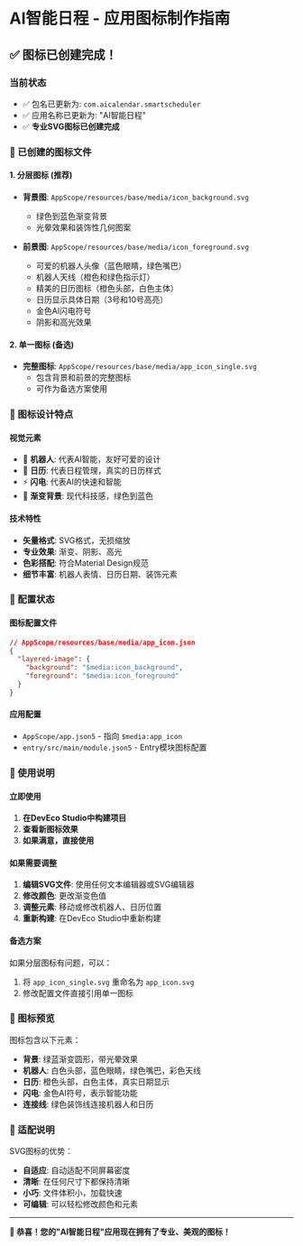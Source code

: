 # AI智能日程 - 应用图标制作指南

## ✅ 图标已创建完成！

### 当前状态
- ✅ 包名已更新为: `com.aicalendar.smartscheduler`
- ✅ 应用名称已更新为: "AI智能日程"
- ✅ **专业SVG图标已创建完成**

### 🎨 已创建的图标文件

#### 1. 分层图标 (推荐)
- **背景图**: `AppScope/resources/base/media/icon_background.svg`
  - 绿色到蓝色渐变背景
  - 光晕效果和装饰性几何图案
  
- **前景图**: `AppScope/resources/base/media/icon_foreground.svg`
  - 可爱的机器人头像（蓝色眼睛，绿色嘴巴）
  - 机器人天线（橙色和绿色指示灯）
  - 精美的日历图标（橙色头部，白色主体）
  - 日历显示具体日期（3号和10号高亮）
  - 金色AI闪电符号
  - 阴影和高光效果

#### 2. 单一图标 (备选)
- **完整图标**: `AppScope/resources/base/media/app_icon_single.svg`
  - 包含背景和前景的完整图标
  - 可作为备选方案使用

### 🎯 图标设计特点

#### 视觉元素
- 🤖 **机器人**: 代表AI智能，友好可爱的设计
- 📅 **日历**: 代表日程管理，真实的日历样式
- ⚡ **闪电**: 代表AI的快速和智能
- 🎨 **渐变背景**: 现代科技感，绿色到蓝色

#### 技术特性
- **矢量格式**: SVG格式，无损缩放
- **专业效果**: 渐变、阴影、高光
- **色彩搭配**: 符合Material Design规范
- **细节丰富**: 机器人表情、日历日期、装饰元素

### 🔧 配置状态

#### 图标配置文件
```json
// AppScope/resources/base/media/app_icon.json
{
  "layered-image": {
    "background": "$media:icon_background",
    "foreground": "$media:icon_foreground"
  }
}
```

#### 应用配置
- `AppScope/app.json5` - 指向 `$media:app_icon`
- `entry/src/main/module.json5` - Entry模块图标配置

### 🚀 使用说明

#### 立即使用
1. **在DevEco Studio中构建项目**
2. **查看新图标效果**
3. **如果满意，直接使用**

#### 如果需要调整
1. **编辑SVG文件**: 使用任何文本编辑器或SVG编辑器
2. **修改颜色**: 更改渐变色值
3. **调整元素**: 移动或修改机器人、日历位置
4. **重新构建**: 在DevEco Studio中重新构建

#### 备选方案
如果分层图标有问题，可以：
1. 将 `app_icon_single.svg` 重命名为 `app_icon.svg`
2. 修改配置文件直接引用单一图标

### 🎨 图标预览

图标包含以下元素：
- **背景**: 绿蓝渐变圆形，带光晕效果
- **机器人**: 白色头部，蓝色眼睛，绿色嘴巴，彩色天线
- **日历**: 橙色头部，白色主体，真实日期显示
- **闪电**: 金色AI符号，表示智能功能
- **连接线**: 绿色装饰线连接机器人和日历

### 📱 适配说明

SVG图标的优势：
- **自适应**: 自动适配不同屏幕密度
- **清晰**: 在任何尺寸下都保持清晰
- **小巧**: 文件体积小，加载快速
- **可编辑**: 可以轻松修改颜色和元素

---

**🎉 恭喜！您的"AI智能日程"应用现在拥有了专业、美观的图标！** 